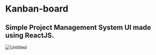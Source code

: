 
# Kanban-board
## Simple Project Management System UI made using ReactJS.
![Untitled](https://user-images.githubusercontent.com/56886360/119682972-eef36b00-be60-11eb-891a-b8783bc1534c.png)

